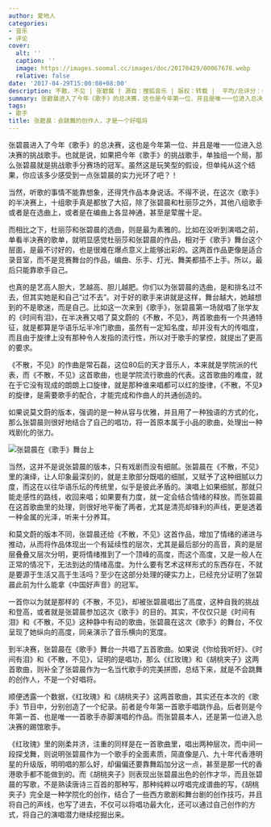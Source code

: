 ```yaml
---
author: 爱地人
categories:
- 音乐
- 评论
cover:
  alt: ''
  caption: ''
  image: https://images.soomal.cc/images/doc/20170429/00067678.webp
  relative: false
date: '2017-04-29T15:00:08+08:00'
description: 不散，不见 | 张碧晨 | 源自：搜狐音乐 | 版权：转载 |  平均/总评分：01.00/1
summary: 张碧晨进入了今年《歌手》的总决赛，这也是今年第一位、并且是唯一一位进入总决赛的挑战歌手。也就是说，如果把今年《歌手》的挑战歌手，单独组一个局，那么张碧晨就是挑战歌手分赛场的冠军。虽然这是玩笑型的假设，但单纯从这个结果，你应该多少感受到一点张碧晨的实力光环了吧？！
tags:
- 歌手
title: 张碧晨：会跳舞的创作人，才是一个好唱将
---
```


张碧晨进入了今年《歌手》的总决赛，这也是今年第一位、并且是唯一一位进入总决赛的挑战歌手。也就是说，如果把今年《歌手》的挑战歌手，单独组一个局，那么张碧晨就是挑战歌手分赛场的冠军。虽然这是玩笑型的假设，但单纯从这个结果，你应该多少感受到一点张碧晨的实力光环了吧？！

当然，听歌的事情不能靠想象，还得凭作品本身说话。不得不说，在这次《歌手》的半决赛上，十组歌手真是都放了大招，除了张碧晨和杜丽莎之外，其他八组歌手或者是在选曲上，或者是在编曲上各显神通，甚至是荤腥十足。

而相比之下，杜丽莎和张碧晨的选曲，则是最为素雅的。比如在没听到演唱之前，单看半决赛的歌单，就明显感觉杜丽莎和张碧晨的作品，相对于《歌手》舞台这个层面，是最不讨好的，也是很难在爆点意义上能够出彩的。这两首作品更像是适合录音室，而不是竞赛舞台的作品，编曲、乐手、灯光、舞美都插不上手。所以，最后只能靠歌手自己。

也真的是艺高人胆大，艺越高、胆儿越肥。你们以为张碧晨的选曲，是和排名过不去，但其实她是和自己“过不去”。对于好的歌手来讲就是这样，舞台越大，她越想到的不是歌迷，而是自己。比如这一次来到《歌手》，张碧晨第一场就唱了张学友的《时间有泪》，在半决赛又唱了莫文蔚的《不散，不见》，两首歌曲有一个共通特征，就是都算是华语乐坛半冷门歌曲，虽然有一定知名度，却并没有大的传唱度，而且由于旋律上没有那种令人发指的流行性，所以对于歌手的掌控，就提出了更高的要求。

《不散，不见》的作曲是常石磊，这位80后的天才音乐人，本来就是学院派的代表，而《不散，不见》这首歌曲，也是学院流行歌曲的代表。这首歌曲的难度，就在于它没有现成的朗朗上口旋律，就是那种谁来唱都可以红的旋律，《不散，不见》的旋律，是需要歌手的配合，才能完成和作曲人的共通创造的。

如果说莫文蔚的版本，强调的是一种从容与优雅，并且用了一种独语的方式的化，那么张碧晨则很好地结合了自己的唱功，将一首原本属于小品的歌曲，处理出一种戏剧化的张力。

![张碧晨在《歌手》舞台上](https://images.soomal.cc/images/doc/20170429/00067679.webp)





当然，这并不是说张碧晨的版本，只有戏剧而没有细腻。张碧晨在《不散，不见》里的演绎，让人印象最深刻的，就是主歌部分既唱的细腻，又赋予了这种细腻以力度，而这在以往华语乐坛的传统里，似乎是彼此矛盾的。演唱上如果细腻，那就只能走感性的路线，收回来唱；如果要有力度，就一定会结合情绪的释放。而张碧晨在这首歌曲里的处理，则很好地平衡了两者，尤其是清亮却锋利的声线，更是透着一种金属的光泽，听来十分养耳。

和莫文蔚的版本不同，张碧晨还给《不散，不见》这首作品，增加了情绪的递进与推动，从而将作品体现出一个有延续性的层次，尤其是最后部分的高音，真的是层层叠叠又层次分明，更将情绪推到了一个顶峰的高度，而这个高度，又是一般人在正常的情况下，无法到达的情绪高度。为什么要有艺术这样形式的东西存在，不就是要源于生活又高于生活吗？至少在这部分处理的硬实力上，已经充分证明了张碧晨此前为什么能拿《中国好声音》的冠军。

一首你以为就是那样的《不散，不见》，却被张碧晨唱出了高度，这种自我的挑战和登高，或者就是张碧晨参加这次《歌手》的目的。其实，不仅仅只是《时间有泪》和《不散，不见》这种静中有动的歌曲，张碧晨在这次《歌手》的舞台，不仅呈现了她纵向的高度，同亲演示了音乐横向的宽度。

到半决赛，张碧晨在《歌手》舞台一共唱了五首歌曲。如果说《你给我听好》、《时间有泪》和《不散，不见》，证明的是唱功，那么《红玫瑰》和《胡桃夹子》这两首歌曲，则补全了张碧晨作为一名当代歌手的完美拼图，总结下来，就是不会跳舞的创作人，不是一个好唱将。

顺便透露一个数据，《红玫瑰》和《胡桃夹子》这两首歌曲，其实还在本次的《歌手》节目中，分别创造了一个纪录。前者是今年第一首歌手唱跳作品，后者则是今年第一首、也是唯一一首歌手赤脚演唱的作品。而张碧晨本人，还是第一位进入总决赛的踢馆歌手。

《红玫瑰》里的刚柔并济，注重的同样是在一首歌曲里，唱出两种层次，而中间一段探戈舞，则说明张碧晨作为一个歌手的全面素质，简直像是八、九十年代香港明星的升级版，明明唱的那么好，却偏偏还要靠舞蹈加分这一点，甚至是那一代的香港歌手都不能做到的。而《胡桃夹子》则表现出张碧晨出色的创作才华，而且张碧晨的写歌，不是熟读唐诗三百首的那种写，那种纯粹以哼唱完成谱曲的写，《胡桃夹子》完全是一种学院化的创作，结合了一些西方歌剧和舞台剧的创作技巧，并且将自己的声线，也写了进去，不仅可以将唱功最大化，还可以通过自己创作的方式，将自己的演唱潜力继续挖掘出来。